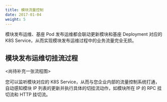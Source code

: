 ```yaml
---
title: 模块流量控制
date: 2017-01-04
weight: 5
---
```


模块发布运维、基座 Pod 发布运维都会联动更新模块和基座 Deployment 对应的 K8S Service，从而实现模块发布运维过程中的业务流量完全无损。


## 模块发布运维切挂流过程
<尚待补充一张流程图>

您可以监听模块对应的 K8S Service，从而与您企业内部的流量控制系统打通，自动感知模块 IP 列表的更新并执行具体的切挂流动作，如模块所在 IP 的 RPC 挂切流和 HTTP 挂切流。